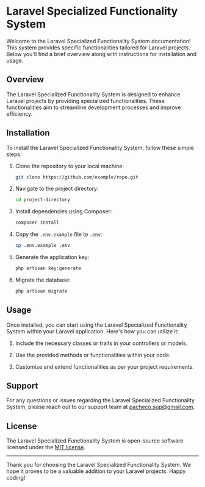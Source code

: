 # Laravel Specialized Functionality System

Welcome to the Laravel Specialized Functionality System documentation! This system provides specific functionalities tailored for Laravel projects. Below you'll find a brief overview along with instructions for installation and usage.

## Overview

The Laravel Specialized Functionality System is designed to enhance Laravel projects by providing specialized functionalities. These functionalities aim to streamline development processes and improve efficiency.

## Installation

To install the Laravel Specialized Functionality System, follow these simple steps:

1. Clone the repository to your local machine:

    ```bash
    git clone https://github.com/example/repo.git
    ```

2. Navigate to the project directory:

    ```bash
    cd project-directory
    ```

3. Install dependencies using Composer:

    ```bash
    composer install
    ```

4. Copy the `.env.example` file to `.env`:

    ```bash
    cp .env.example .env
    ```

5. Generate the application key:

    ```bash
    php artisan key:generate
    ```

6. Migrate the database:

    ```bash
    php artisan migrate
    ```

## Usage

Once installed, you can start using the Laravel Specialized Functionality System within your Laravel application. Here's how you can utilize it:

1. Include the necessary classes or traits in your controllers or models.

2. Use the provided methods or functionalities within your code.

3. Customize and extend functionalities as per your project requirements.

## Support

For any questions or issues regarding the Laravel Specialized Functionality System, please reach out to our support team at pacheco.sup@gmail.com.

## License

The Laravel Specialized Functionality System is open-source software licensed under the [MIT license](https://opensource.org/licenses/MIT).

---

Thank you for choosing the Laravel Specialized Functionality System. We hope it proves to be a valuable addition to your Laravel projects. Happy coding!
